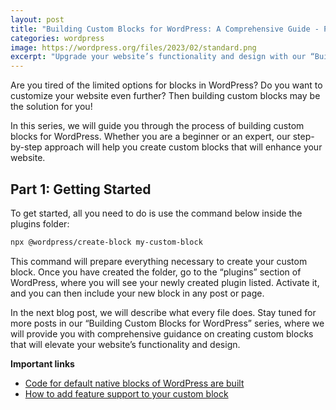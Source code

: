 ```yaml
---
layout: post
title: "Building Custom Blocks for WordPress: A Comprehensive Guide - Part 2"
categories: wordpress
image: https://wordpress.org/files/2023/02/standard.png
excerpt: "Upgrade your website’s functionality and design with our “Building Custom Blocks for WordPress” series. Our step-by-step guide is beginner and expert-friendly, ensuring that everyone can create custom blocks that enhance their website’s capabilities. Get ready to take your WordPress website to the next level!"
---
```


Are you tired of the limited options for blocks in WordPress? Do you want to customize your website even further? Then building custom blocks may be the solution for you!

In this series, we will guide you through the process of building custom blocks for WordPress. Whether you are a beginner or an expert, our step-by-step approach will help you create custom blocks that will enhance your website.

## Part 1: Getting Started

To get started, all you need to do is use the command below inside the plugins folder:

```sh
npx @wordpress/create-block my-custom-block
```

This command will prepare everything necessary to create your custom block. Once you have created the folder, go to the “plugins” section of WordPress, where you will see your newly created plugin listed. Activate it, and you can then include your new block in any post or page.

In the next blog post, we will describe what every file does. Stay tuned for more posts in our “Building Custom Blocks for WordPress” series, where we will provide you with comprehensive guidance on creating custom blocks that will elevate your website’s functionality and design.

**Important links**
* [Code for default native blocks of WordPress are built](https://github.com/WordPress/gutenberg/blob/trunk/packages/block-library/src/image/edit.js)
* [How to add feature support to your custom block](https://developer.wordpress.org/block-editor/reference-guides/block-api/block-supports/)